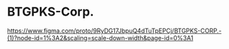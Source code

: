 # BTGPKS-Corp.
https://www.figma.com/proto/9RyDG17JbpuQ4dTuTpEPCj/BTGPKS-CORP.-(1)?node-id=1%3A2&scaling=scale-down-width&page-id=0%3A1
